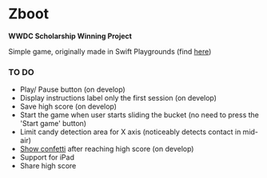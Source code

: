 # Zboot
**WWDC Scholarship Winning Project**

Simple game, originally made in Swift Playgrounds (find [here](https://github.com/ekranac/Zboot-Playground))


###  TO DO
 - Play/ Pause button (on develop)
 - Display instructions label only the first session (on develop)
 - Save high score (on develop)
 - Start the game when user starts sliding the bucket (no need to press the 'Start game' button)
 - Limit candy detection area for X axis (noticeably detects contact in mid-air)
 - [Show confetti](https://cocoapods.org/pods/SAConfettiView) after reaching high score (on develop)
 - Support for iPad
 - Share high score
 
